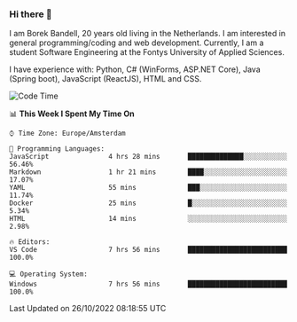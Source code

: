 ### Hi there 👋

I am Borek Bandell, 20 years old living in the Netherlands. I am interested in general programming/coding and web development. Currently, I am a student Software Engineering at the Fontys University of Applied Sciences.

I have experience with: Python, C# (WinForms, ASP.NET Core), Java (Spring boot), JavaScript (ReactJS), HTML and CSS.

<!--START_SECTION:waka-->
![Code Time](http://img.shields.io/badge/Code%20Time-248%20hrs%2059%20mins-blue)

📊 **This Week I Spent My Time On** 

```text
⌚︎ Time Zone: Europe/Amsterdam

💬 Programming Languages: 
JavaScript               4 hrs 28 mins       ██████████████░░░░░░░░░░░   56.46% 
Markdown                 1 hr 21 mins        ████░░░░░░░░░░░░░░░░░░░░░   17.07% 
YAML                     55 mins             ███░░░░░░░░░░░░░░░░░░░░░░   11.74% 
Docker                   25 mins             █░░░░░░░░░░░░░░░░░░░░░░░░   5.34% 
HTML                     14 mins             ░░░░░░░░░░░░░░░░░░░░░░░░░   2.98%

🔥 Editors: 
VS Code                  7 hrs 56 mins       █████████████████████████   100.0%

💻 Operating System: 
Windows                  7 hrs 56 mins       █████████████████████████   100.0%

```


 Last Updated on 26/10/2022 08:18:55 UTC
<!--END_SECTION:waka-->

<!--**tcBorek2002/tcBorek2002** is a ✨ _special_ ✨ repository because its `README.md` (this file) appears on your GitHub profile.

Here are some ideas to get you started:

- 🔭 I’m currently working on ...
- 🌱 I’m currently learning ...
- 👯 I’m looking to collaborate on ...
- 🤔 I’m looking for help with ...
- 💬 Ask me about ...
- 📫 How to reach me: ...
- 😄 Pronouns: ...
- ⚡ Fun fact: ...
-->
